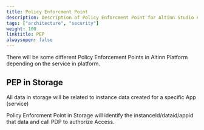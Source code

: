 ```yaml
---
title: Policy Enforcment Point
description: Description of Policy Enforcment Point for Altinn Studio Apps
tags: ["architecture", "security"]
weight: 100
linktitle: PEP
alwaysopen: false
---
```


There will be some different Policy Enforcement Points in Altinn Platform depending on the service in platform. 

## PEP in Storage
All data in storage will be related to instance data created for a specific App (service)

Policy Enforcment Point in Storage will identify the instanceId/dataid/appid that data and call PDP to authorize Access.
















